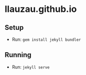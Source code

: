 llauzau.github.io
====================

## Setup
- Run: `gem install jekyll bundler`

## Running
- Run: `jekyll serve`
